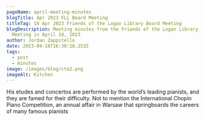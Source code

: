 ```yaml
---
pageName: april-meeting-minutes
blogTitle: Apr 2023 FLL Board Meeting
titleTag: 18 Apr 2023 Friends of the Logan Library Board Meeting
blogDescription: Meeting minutes from the Friends of the Logan Library Board
  Meeting in April 18, 2023
author: Jordan Zappitello
date: 2023-04-18T16:30:18.253Z
tags:
  - post
  - minutes
image: /images/blog/cta2.png
imageAlt: Kitchen
---
```

His etudes and concertos are performed by the world’s leading pianists, and they are famed for their difficulty. Not to mention the International Chopin Piano Competition, an annual affair in Warsaw that springboards the careers of many famous pianists
